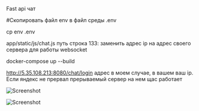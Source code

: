 Fast api чат

#Скопировать файл env в файл среды .env

cp env .env

app/static/js/chat.js путь строка 133: заменить адрес ip на адрес своего сервера для работы websocket

docker-compose up --build

http://5.35.108.213:8080/chat/login адрес в моем случае, в вашем ваш ip. Если яндекс не прервал прерываемый сервер на нем щас работает

![Screenshot](https://github.com/KirillPletnv/fast-api_chat/images/screen1.png)

![Screenshot](https://github.com/KirillPletnv/fast-api_chat/images/screen2.png)
